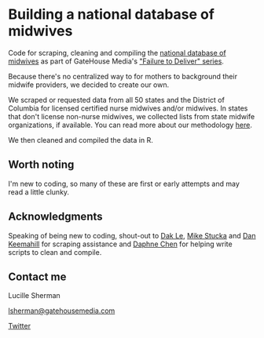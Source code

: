 # Building a national database of midwives

Code for scraping, cleaning and compiling the [national database of midwives](http://gatehousenews.com/failuretodeliver/explore-the-database/) as part of GateHouse Media's ["Failure to Deliver" series](http://gatehousenews.com/failuretodeliver).

Because there's no centralized way to for mothers to background their midwife providers, we decided to create our own. 

We scraped or requested data from all 50 states and the District of Columbia for licensed certified nurse midwives and/or midwives. In states that don't license non-nurse midwives, we collected lists from state midwife organizations, if available. You can read more about our methodology [here](http://gatehousenews.com/failuretodeliver/methodology/). 

We then cleaned and compiled the data in R. 

## Worth noting

I'm new to coding, so many of these are first or early attempts and may read a little clunky. 

## Acknowledgments

Speaking of being new to coding, shout-out to [Dak Le](https://github.com/dakle), [Mike Stucka](https://github.com/stucka) and [Dan Keemahill](https://github.com/dankeemahill) for scraping assistance and [Daphne Chen](https://twitter.com/DaphneChen_) for helping write scripts to clean and compile.

## Contact me

Lucille Sherman

lsherman@gatehousemedia.com

[Twitter](https://twitter.com/_lucysherman)

